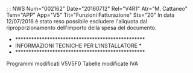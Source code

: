  :  : NWS Num="002162" Date="20160712" Rel="V4R1" Atr="M. Cattaneo" Tem="APP" App="V5" Tit="Funzioni Fatturazione" Sts="20"
In data 12/07/2016 è stato reso possibile escludere l'aliquota dal riproporzionamento dell'importo della spesa del documento.

- \*\*\*\*\*\*\*\*\*\*\*\*\*\*\*\*\*\*\*\*\*\*\*\*\*\*\*\*\*\*\*\*\*\*\*\*\*\*\*\*\*\*\*\*\*\*\*\*\*
-  INFORMAZIONI TECNICHE PER L'INSTALLATORE       \*
- \*\*\*\*\*\*\*\*\*\*\*\*\*\*\*\*\*\*\*\*\*\*\*\*\*\*\*\*\*\*\*\*\*\*\*\*\*\*\*\*\*\*\*\*\*\*\*\*\*

Programmi modificati
V5V5F0
Tabelle modificate
IVA
